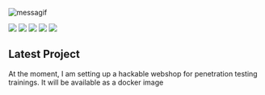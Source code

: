 ![messagif](https://user-images.githubusercontent.com/12532513/151534208-7b6376cf-e067-4eb5-a2db-e25843ef36ec.gif)

![](https://github-profile-summary-cards.vercel.app/api/cards/profile-details?username=jegali&theme=vue)
![](https://github-profile-summary-cards.vercel.app/api/cards/repos-per-language?username=jegali&theme=default)
![](https://github-profile-summary-cards.vercel.app/api/cards/most-commit-language?username=jegali&theme=default)
![](https://github-profile-summary-cards.vercel.app/api/cards/stats?username=jegali&theme=default)
![](https://github-profile-summary-cards.vercel.app/api/cards/productive-time?username=jegali&theme=default)

## Latest Project
At the moment, I am setting up a hackable webshop for penetration testing trainings. It will be available as a docker image
